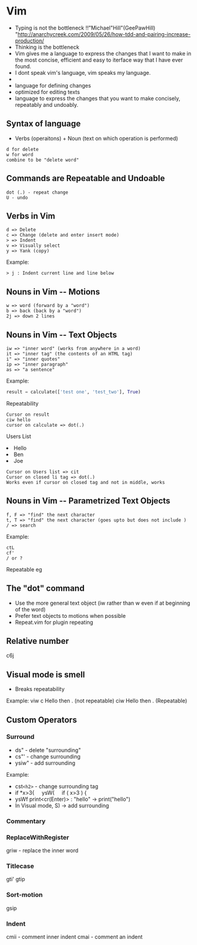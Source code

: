 # Vim

- Typing is not the bottleneck !!"Michael"Hill"(GeePawHill) "http://anarchycreek.com/2009/05/26/how-tdd-and-pairing-increase-production/
- Thinking is the bottleneck
- Vim gives me a language to express the changes that I want to make in the most 
  concise, efficient and easy to iterface way that I have ever found.
- I dont speak vim's language, vim speaks my language.
-
- language for defining changes
- optimized for editing texts
- language to express the changes that you want to make concisely, repeatably
    and undoably.


## Syntax of language 

- Verbs (operaitons) + Noun (text on which operation is performed)

```
d for delete
w for word
combine to be "delete word"
```

## Commands are Repeatable and Undoable

```
dot (.) - repeat change
U - undo
```

## Verbs in Vim

```
d => Delete
c => Change (delete and enter insert mode)
> => Indent
v => Visually select
y => Yank (copy)
```

Example:

```
> j : Indent current line and line below
```

## Nouns in Vim -- Motions

```
w => word (forward by a "word")
b => back (back by a "word")  
2j => down 2 lines 
```


## Nouns in Vim -- Text Objects

```
iw => "inner word" (works from anywhere in a word)
it => "inner tag" (the contents of an HTML tag)  
i" => "inner quotes"
ip => "inner paragraph"
as => "a sentence"
```
Example:
```python
result = calculate(['test one', 'test_two'], True)
```

Repeatability
```
Cursor on result
ciw hello
cursor on calculate => dot(.)
```

<div class="users">
  <p>Users List</p
  <ul>
    <li>Hello</li>
    <li>Ben</li>
    <li>Joe</li>
  </ul>
</div>

```
Cursor on Users list => cit
Cursor on closed li tag => dot(.)
Works even if cursor on closed tag and not in middle, works
``` 

## Nouns in Vim -- Parametrized Text Objects

```
f, F => "find" the next character
t, T => "find" the next character (goes upto but does not include )
/ => search
```

Example:
```
ctL
cf'
/ or ?
```

Repeatable eg

## The "dot" command

- Use the more general text object (iw rather than w even if at beginning of the word)
- Prefer text objects to motions when possible
- Repeat.vim for plugin repeating

## Relative number
c6j

## Visual mode is smell

- Breaks repeatability

Example: 
viw c Hello then . (not repeatable)
ciw Hello then . (Repeatable)

## Custom Operators

### Surround
- ds" - delete "surrounding"
- cs"' - change surrounding
- ysiw" - add surrounding

Example: 
- cst```<h2>``` - change surrounding tag 
- if *x>3{ &nbsp; &nbsp; ysW( &nbsp; &nbsp; if ( x>3 ) {
- ysWf print<cr(Enter)> : "hello" -> print("hello")
- In Visual mode, S) -> add surrounding 

### Commentary

### ReplaceWithRegister
griw - replace the inner word

### Titlecase
gti'
gtip

### Sort-motion
gsip

### Indent
cmii - comment inner indent
cmai - comment an indent

